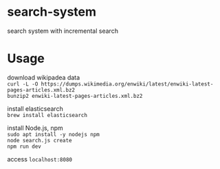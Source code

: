 # search-system
search system with incremental search

# Usage
download wikipadea data  
`curl -L -O https://dumps.wikimedia.org/enwiki/latest/enwiki-latest-pages-articles.xml.bz2`  
`bunzip2 enwiki-latest-pages-articles.xml.bz2`  

install elasticsearch  
`brew install elasticsearch`  

install Node.js, npm  
`sudo apt install -y nodejs npm`  
`node search.js create`  
`npm run dev`  

access `localhost:8080`  
